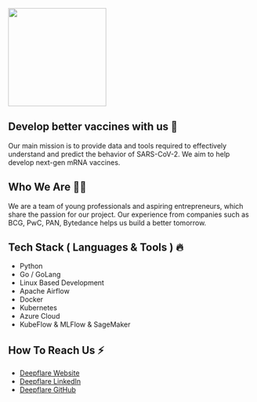 <img src="https://deepflare.ai/images/df_logo_2.png" width="200px" />

<h2>Develop better vaccines with us 💊</h2>
<p>Our main mission is to provide data and tools required to effectively understand and predict the behavior of SARS-CoV-2. We aim to help develop next-gen mRNA vaccines.
</p>

<h2>  Who We Are 🧑‍💻</h2>
<p>We are a team of young professionals and aspiring entrepreneurs, which share the passion for our project. Our experience from companies such as BCG, PwC, PAN, Bytedance helps us build a better tomorrow. </p>
<h2>Tech Stack ( Languages & Tools ) 🔥</h2>
<ul>
    <li>Python</li>
    <li>Go / GoLang</li>
    <li>Linux Based Development</li>
    <li>Apache Airflow</li>
    <li>Docker</li>
    <li>Kubernetes</li>
    <li>Azure Cloud</li>
    <li>KubeFlow & MLFlow & SageMaker</li>
</ul>

<h2>How To Reach Us ⚡ </h2>
<ul>
    <li><a href="http://deepflare.ai/">Deepflare Website</a></li>
    <li><a href="https://www.linkedin.com/company/deepflare/">Deepflare LinkedIn</a></li>
    <li><a href="https://github.com/covid-genomics">Deepflare GitHub</a></li>
</ul>

